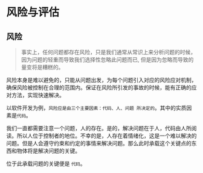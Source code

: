 # 风险与评估

## 风险

> 事实上，任何问题都存在风险，只是我们通常从常识上来分析问题的时候，因为问题的轻重而导致我们选择性忽略此问题而已, 但是因为忽略而导致的量变将是糟糕的。

风险本身是难以避免的，只能从问题出发，为每个问题引入对应的风险应对机制，确保风险被控制在合理的范围内。保证在风险所引发的事故的时候，能有正确的应对方法，实现快速解决。

以软件开发为例，`风险应是由三个主要因素：代码、人、问题 所决定的`。其中的实质因素是`代码`。

我们一直都需要注意一个问题，人的存在。是的，解决问题在于人，代码由人所阅读。所以人位于控制者的地位。不幸的是，人存在着情绪化，这是一个难以解决的问题。但是人会遵守约束和约定的事情来解决问题。那么此时承载这个关键点的东西和物体将是解决问题的关键。

位于此承载问题的关键便是 `代码`。
